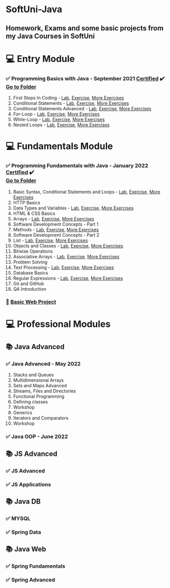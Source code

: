 # SoftUni-Java
<h2>
Homework, Exams and some basic projects from my Java Courses in SoftUni
</h2>
<h1>  
   <g-emoji alias="computer" fallback-src="https://github.githubassets.com/images/icons/emoji/unicode/1f4bb.png" class="emoji-result">💻</g-emoji>
  Entry Module
<h3 dir="auto">
<g-emoji class="g-emoji" alias="white_check_mark" fallback-src="https://github.githubassets.com/images/icons/emoji/unicode/2705.png">✅</g-emoji>
Programming Basics with Java - September 2021
<a href="https://softuni.bg/certificates/details/116262/73050821" rel="nofollow">Certified</a>
<g-emoji class="g-emoji" alias="heavy_check_mark" fallback-src="https://github.githubassets.com/images/icons/emoji/unicode/2714.png">✔️</g-emoji>
 <br><a href="https://github.com/MartoDD/SoftUni-Java-Web-Developer/tree/main/Programming%20Basics%20with%20Java/src" rel=nofollow>Go to Folder</a>
</h3>
  
 
  
1. First Steps In Coding - <a href="https://github.com/MartoDD/SoftUni-Java-Web-Developer/tree/main/Programming%20Basics%20with%20Java/src/FirstStepsInCoding/Lab" rel="nofollow">Lab</a>, <a href="https://github.com/MartoDD/SoftUni-Java-Web-Developer/tree/main/Programming%20Basics%20with%20Java/src/FirstStepsInCoding/Excersises">Exercise</a>, <a href="https://github.com/MartoDD/SoftUni-Java-Web-Developer/tree/main/Programming%20Basics%20with%20Java/src/FirstStepsInCoding/MoreExercises">More Exercises</a> 
2. Conditional Statements - <a href="https://github.com/MartoDD/SoftUni-Java-Web-Developer/tree/main/Programming%20Basics%20with%20Java/src/ConditionalStatements/Lab" rel="nofollow">Lab</a>, <a href="https://github.com/MartoDD/SoftUni-Java-Web-Developer/tree/main/Programming%20Basics%20with%20Java/src/ConditionalStatements/Excersises">Exercise</a>, <a href="https://github.com/MartoDD/SoftUni-Java-Web-Developer/tree/main/Programming%20Basics%20with%20Java/src/ConditionalStatements/MoreExcersises">More Exercises</a> 
3. Conditional Statements Advanced - <a href="https://github.com/MartoDD/SoftUni-Java-Web-Developer/tree/main/Programming%20Basics%20with%20Java/src/ConditionalStatementsAdvanced/Lab" rel="nofollow">Lab</a>, <a href="https://github.com/MartoDD/SoftUni-Java-Web-Developer/tree/main/Programming%20Basics%20with%20Java/src/ConditionalStatementsAdvanced/Excersises">Exercise</a>, <a href="https://github.com/MartoDD/SoftUni-Java-Web-Developer/tree/main/Programming%20Basics%20with%20Java/src/ConditionalStatementsAdvanced/MoreExcersises">More Exercises</a> 
4. For-Loop - <a href="https://github.com/MartoDD/SoftUni-Java-Web-Developer/tree/main/Programming%20Basics%20with%20Java/src/ForLoop/Lab" rel="nofollow">Lab</a>, <a href="https://github.com/MartoDD/SoftUni-Java-Web-Developer/tree/main/Programming%20Basics%20with%20Java/src/ForLoop/Excersises">Exercise</a>, <a href="https://github.com/MartoDD/SoftUni-Java-Web-Developer/tree/main/Programming%20Basics%20with%20Java/src/ForLoop/MoreExcersises">More Exercises</a> 
5. While-Loop - <a href="https://github.com/MartoDD/SoftUni-Java-Web-Developer/tree/main/Programming%20Basics%20with%20Java/src/WhileLoop/Lab" rel="nofollow">Lab</a>, <a href="https://github.com/MartoDD/SoftUni-Java-Web-Developer/tree/main/Programming%20Basics%20with%20Java/src/WhileLoop/Excersies">Exercise</a>, <a href="https://github.com/MartoDD/SoftUni-Java-Web-Developer/tree/main/Programming%20Basics%20with%20Java/src/WhileLoop/MoreExcersises">More Exercises</a> 
6. Nested Loops - <a href="https://github.com/MartoDD/SoftUni-Java-Web-Developer/tree/main/Programming%20Basics%20with%20Java/src/NestedLoops/Lab" rel="nofollow">Lab</a>, <a href="https://github.com/MartoDD/SoftUni-Java-Web-Developer/tree/main/Programming%20Basics%20with%20Java/src/NestedLoops/Excersises">Exercise</a>, <a href="https://github.com/MartoDD/SoftUni-Java-Web-Developer/tree/main/Programming%20Basics%20with%20Java/src/NestedLoops/MoreExcersises">More Exercises</a>
</h1>
<h1>
   <g-emoji alias="computer" fallback-src="https://github.githubassets.com/images/icons/emoji/unicode/1f4bb.png" class="emoji-result">💻</g-emoji>
  Fundamentals Module
  </h1>
  <h3 dir="auto">
<g-emoji class="g-emoji" alias="white_check_mark" fallback-src="https://github.githubassets.com/images/icons/emoji/unicode/2705.png">✅</g-emoji>
Programming Fundamentals with Java - January 2022
<a href="https://softuni.bg/certificates/details/129682/3210635c" rel="nofollow">Certified</a>
<g-emoji class="g-emoji" alias="heavy_check_mark" fallback-src="https://github.githubassets.com/images/icons/emoji/unicode/2714.png">✔️</g-emoji>
 <br><a href="https://github.com/MartoDD/SoftUni-Java-Web-Developer/tree/main/Programming%20Fundamentals%20with%20Java/src" rel=nofollow>Go to Folder</a>
</h3>


1. Basic Syntax, Conditional Statements and Loops - <a href="https://github.com/MartoDD/SoftUni-Java-Web-Developer/tree/main/Programming%20Fundamentals%20with%20Java/src/BasicSyntaxConditionalStatementsAndLoops/Lab" rel="nofollow">Lab</a>, <a href="https://github.com/MartoDD/SoftUni-Java-Web-Developer/tree/main/Programming%20Fundamentals%20with%20Java/src/BasicSyntaxConditionalStatementsAndLoops/Exercise">Exercise</a>, <a href="https://github.com/MartoDD/SoftUni-Java-Web-Developer/tree/main/Programming%20Fundamentals%20with%20Java/src/BasicSyntaxConditionalStatementsAndLoops/MoreExercises">More Exercises</a>
2. HTTP Basics
3. Data Types and Variables - <a href="https://github.com/MartoDD/SoftUni-Java-Web-Developer/tree/main/Programming%20Fundamentals%20with%20Java/src/DataTypesAndVariables/Lab" rel="nofollow">Lab</a>, <a href="https://github.com/MartoDD/SoftUni-Java-Web-Developer/tree/main/Programming%20Fundamentals%20with%20Java/src/DataTypesAndVariables/Exercise">Exercise</a>, <a href="https://github.com/MartoDD/SoftUni-Java-Web-Developer/tree/main/Programming%20Fundamentals%20with%20Java/src/DataTypesAndVariables/MoreExercise">More Exercises</a>
4. HTML & CSS Basics
5. Arrays - <a href="https://github.com/MartoDD/SoftUni-Java-Web-Developer/tree/main/Programming%20Fundamentals%20with%20Java/src/Arrays/Lab" rel="nofollow">Lab</a>, <a href="https://github.com/MartoDD/SoftUni-Java-Web-Developer/tree/main/Programming%20Fundamentals%20with%20Java/src/Arrays/Exercise">Exercise</a>, <a href="https://github.com/MartoDD/SoftUni-Java-Web-Developer/tree/main/Programming%20Fundamentals%20with%20Java/src/Arrays/MoreExercises">More Exercises</a>
6. Software Development Concepts - Part 1
7. Methods - <a href="https://github.com/MartoDD/SoftUni-Java-Web-Developer/tree/main/Programming%20Fundamentals%20with%20Java/src/Methods/Lab" rel="nofollow">Lab</a>, <a href="https://github.com/MartoDD/SoftUni-Java-Web-Developer/tree/main/Programming%20Fundamentals%20with%20Java/src/Methods/Exercises">Exercise</a>, <a href="https://github.com/MartoDD/SoftUni-Java-Web-Developer/tree/main/Programming%20Fundamentals%20with%20Java/src/Methods/MoreExercises">More Exercises</a>
8. Software Development Concepts - Part 2
9. List - <a href="https://github.com/MartoDD/SoftUni-Java-Web-Developer/tree/main/Programming%20Fundamentals%20with%20Java/src/Lists/Lab" rel="nofollow">Lab</a>, <a href="https://github.com/MartoDD/SoftUni-Java-Web-Developer/tree/main/Programming%20Fundamentals%20with%20Java/src/Lists/Excersise">Exercise</a>, <a href="https://github.com/MartoDD/SoftUni-Java-Web-Developer/tree/main/Programming%20Fundamentals%20with%20Java/src/Lists/MoreExercise">More Exercises</a>
10. Objects and Classes - <a href="https://github.com/MartoDD/SoftUni-Java-Web-Developer/tree/main/Programming%20Fundamentals%20with%20Java/src/Objects%D0%90ndClasses/Lab" rel="nofollow">Lab</a>, <a href="https://github.com/MartoDD/SoftUni-Java-Web-Developer/tree/main/Programming%20Fundamentals%20with%20Java/src/Objects%D0%90ndClasses/Exercise">Exercise</a>, <a href="https://github.com/MartoDD/SoftUni-Java-Web-Developer/tree/main/Programming%20Fundamentals%20with%20Java/src/Objects%D0%90ndClasses/MoreExercises">More Exercises</a>
11. Bitwise Operations
12. Associative Arrays - <a href="https://github.com/MartoDD/SoftUni-Java-Web-Developer/tree/main/Programming%20Fundamentals%20with%20Java/src/MapsLambdaAndStreamAPI/Lab" rel="nofollow">Lab</a>, <a href="https://github.com/MartoDD/SoftUni-Java-Web-Developer/tree/main/Programming%20Fundamentals%20with%20Java/src/MapsLambdaAndStreamAPI/Exercises">Exercise</a>, <a href="https://github.com/MartoDD/SoftUni-Java-Web-Developer/tree/main/Programming%20Fundamentals%20with%20Java/src/MapsLambdaAndStreamAPI/MoreExercises">More Exercises</a>
13. Problem Solving
14. Text Processing - <a href="https://github.com/MartoDD/SoftUni-Java-Web-Developer/tree/main/Programming%20Fundamentals%20with%20Java/src/TextProcessing/Lab" rel="nofollow">Lab</a>, <a href="https://github.com/MartoDD/SoftUni-Java-Web-Developer/tree/main/Programming%20Fundamentals%20with%20Java/src/TextProcessing/Exercise">Exercise</a>, <a href="https://github.com/MartoDD/SoftUni-Java-Web-Developer/tree/main/Programming%20Fundamentals%20with%20Java/src/TextProcessing/MoreExercises">More Exercises</a>
15. Database Basics
16. Regular Expressions - <a href="https://github.com/MartoDD/SoftUni-Java-Web-Developer/tree/main/Programming%20Fundamentals%20with%20Java/src/RegularExpressions/Lab" rel="nofollow">Lab</a>, <a href="https://github.com/MartoDD/SoftUni-Java-Web-Developer/tree/main/Programming%20Fundamentals%20with%20Java/src/RegularExpressions/Exercises">Exercise</a>, <a href="https://github.com/MartoDD/SoftUni-Java-Web-Developer/tree/main/Programming%20Fundamentals%20with%20Java/src/RegularExpressions/MoreExercises">More Exercises</a>
17. Git and GitHub
18. QA Introduction
<h3>
<g-emoji alias="wrench" fallback-src="https://github.githubassets.com/images/icons/emoji/unicode/1f527.png" class="emoji-result">🔧</g-emoji> <a href="https://github.com/MartoDD/Basic-Web-Project--Phonebook">Basic Web Project</a>
   </h3>

<h1>
   <g-emoji alias="computer" fallback-src="https://github.githubassets.com/images/icons/emoji/unicode/1f4bb.png" class="emoji-result">💻</g-emoji>
  Professional Modules
  </h1>
  <h2>
  <g-emoji alias="books" fallback-src="https://github.githubassets.com/images/icons/emoji/unicode/1f4da.png" class="emoji-result">📚</g-emoji>
  Java Advanced
  </h2>
  <h3>
  <g-emoji class="g-emoji" alias="white_check_mark" fallback-src="https://github.githubassets.com/images/icons/emoji/unicode/2705.png">✅</g-emoji>
  Java Advanced - May 2022
  </h3>
  
  1. Stacks and Queues 
  2. Multidimensional Arrays 
  3. Sets and Maps Advanced 
  4. Streams, Files and Directories 
  5. Functional Programming 
  6. Defining classes 
  7. Workshop 
  8. Generics 
  9. Iterators and Comparators 
  10. Workshop 
  <h3>
  <g-emoji class="g-emoji" alias="white_check_mark" fallback-src="https://github.githubassets.com/images/icons/emoji/unicode/2705.png">✅</g-emoji>
  Java OOP - June 2022
  </h3>
  <h2>
  <g-emoji alias="books" fallback-src="https://github.githubassets.com/images/icons/emoji/unicode/1f4da.png" class="emoji-result">📚</g-emoji>
  JS Advanced
  </h2>
  <h3>
  <g-emoji class="g-emoji" alias="white_check_mark" fallback-src="https://github.githubassets.com/images/icons/emoji/unicode/2705.png">✅</g-emoji>
  JS Advanced
  </h3>
  <h3>
  <g-emoji class="g-emoji" alias="white_check_mark" fallback-src="https://github.githubassets.com/images/icons/emoji/unicode/2705.png">✅</g-emoji>
  JS Applications
  </h3>
  <h2>
  <g-emoji alias="books" fallback-src="https://github.githubassets.com/images/icons/emoji/unicode/1f4da.png" class="emoji-result">📚</g-emoji>
  Java DB
  </h2>
  <h3>
  <g-emoji class="g-emoji" alias="white_check_mark" fallback-src="https://github.githubassets.com/images/icons/emoji/unicode/2705.png">✅</g-emoji>
  MYSQL
  </h3>
  <h3>
  <g-emoji class="g-emoji" alias="white_check_mark" fallback-src="https://github.githubassets.com/images/icons/emoji/unicode/2705.png">✅</g-emoji>
  Spring Data
  </h3>
  <h2>
  <g-emoji alias="books" fallback-src="https://github.githubassets.com/images/icons/emoji/unicode/1f4da.png" class="emoji-result">📚</g-emoji>
  Java Web
  </h2>
  <h3>
  <g-emoji class="g-emoji" alias="white_check_mark" fallback-src="https://github.githubassets.com/images/icons/emoji/unicode/2705.png">✅</g-emoji>
  Spring Fundamentals
  </h3>
  <h3>
  <g-emoji class="g-emoji" alias="white_check_mark" fallback-src="https://github.githubassets.com/images/icons/emoji/unicode/2705.png">✅</g-emoji>
  Spring Advanced
  </h3>
  
